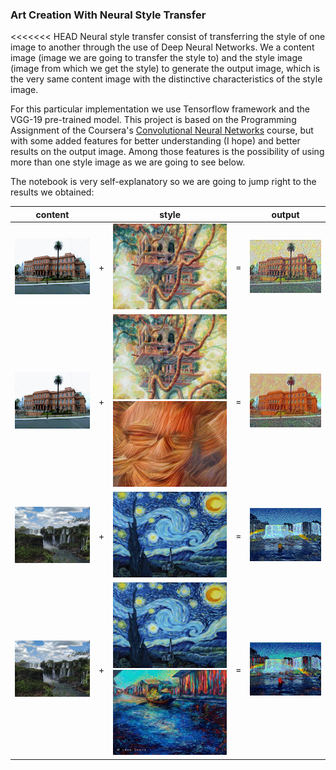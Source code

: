 ### Art Creation With Neural Style Transfer

<<<<<<< HEAD
Neural style transfer consist of transferring the style of one image  to another through the use of Deep Neural Networks. We
a content image (image we are going to transfer the style to) and the style image (image from which we get the style) to generate the
output image, which is the very same content image with the distinctive characteristics of the style image.

For this particular implementation we use Tensorflow framework and the VGG-19 pre-trained model. This project is based on the Programming Assignment
of the Coursera's [Convolutional Neural Networks](https://www.coursera.org/learn/convolutional-neural-networks/home/welcome) course, but  with
some added features for better understanding (I hope) and better results on the output image. Among those features is the possibility of using more 
than one style image as we are going to see below.

The notebook is very self-explanatory so we are going to jump right to the results we obtained:



|content||style||output|
|:---:|:---:|:---:|:---:|:---:|
|<img alt="Casa Rosada" src="./content_images/casa_rosada.jpg" width=400>|+|<img alt="Tree House Style" src="./style_images/tree_house.png" width=400>| = |<img alt="OutputImage" src="./output/casa_rosa+house_tree-layer_1-3.1.jpg" width=400>|
|<img alt="Casa Rosada" src="./content_images/casa_rosada.jpg" width=400>|+|<img alt="Tree House Style" src="./style_images/tree_house.png" width=400><img alt="Tree House Style" src="./style_images/style_3.jpg" width=400>| = |<img alt="OutputImage" src="./output/casa_rosa+house_tree.5+devil.5-layer_1-3.1_500epochs.png" width=400>|
|<img alt=" waterfall" src="./content_images/waterfall.jpg" width=400>|+|<img alt="Starry Night Comic" src="./style_images/starry_night_comic.jpg" width=400>| = |<img alt="OutputImage" src="./output/cascade+starry_night_comic-layer1-3.1_800epochs.jpg" width=400>|
|<img alt=" waterfall" src="./content_images/waterfall.jpg" width=400>|+|<img alt="Starry Night Comic" src="./style_images/starry_night_comic.jpg" width=400><img alt="Dripping Colors" src="./style_images/dripping_colors.jpg" width=400>| = |<img alt="OutputImage" src="./output/cascade+starry_night_comic.5+dripping_colors.5-layer1-3.1_2500epochs.jpg" width=400>|
